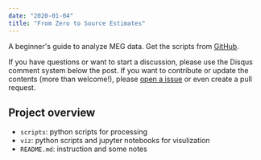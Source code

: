 ```yaml
---
date: "2020-01-04"
title: "From Zero to Source Estimates"
---
```


A beginner's guide to analyze MEG data. Get the scripts from [GitHub](https://github.com/yh-luo/from-zero-to-source-estimates).

If you have questions or want to start a discussion, please use the Disqus comment system below the post. If you want to contribute or update the contents (more than welcome!), please [open a issue](https://github.com/yh-luo/from-zero-to-source-estimates/issues) or even create a pull request.

## Project overview

+ `scripts`: python scripts for processing
+ `viz`: python scripts and jupyter notebooks for visulization
+ `README.md`: instruction and some notes
